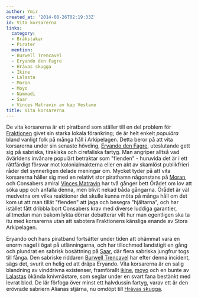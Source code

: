 ```yaml
---
author: Ymir
created_at: '2014-08-26T02:19:33Z'
id: Vita korsarerna
links:
  category:
  - Bråkstakar
  - Pirater
  mention:
  - Burwell Trencavel
  - Eryando den Fagre
  - Hrávas skugga
  - Ikine
  - Lalasta
  - Moran
  - Moyo
  - Nammadi
  - Saar
  - Vinces Matravin av kap Vestane
title: Vita korsarerna
---
```


De vita korsarerna är ett piratband som ställer till en del problem för [Fraktionen] givet sin
starka lokala förankring; de är helt enkelt *populära* bland vanligt folk på många håll i
Arkipelagen. Detta beror på att vita korsarerna under sin senaste hövding, [Eryando den Fagre],
uteslutande gett sig på sabriska, tirakiska och cirefaliska fartyg. Man angriper alltså vad
övärldens invånare populärt betraktar som "fienden" - huruvida det är i ett rättfärdigt försvar mot
kolonialmakterna eller en akt av skamlöst publikfrieri råder det synnerligen delade meningar om.
Mycket tyder på att vita korsarerna håller sig med en relativt stor pirathamn någonstans på [Moran],
och Consabers amiral [Vinces Matravin] har två gånger bett Örådet om lov att söka upp och anfalla
denna, men blivit nekad båda gångarna. Örådet är väl medvetna om vilka reaktioner det skulle kunna
möta på många håll om det kom ut att man tillät "fienden" att jaga och besegra "hjältarna", och har
istället fått dribbla bort Consabers krav med diverse luddiga garantier, alltmedan man bakom lykta
dörrar debatterar vilt hur man egentligen ska ta itu med korsarerna utan att sabotera Fraktionens
känsliga enande av Stora Arkipelagen.

Eryando och hans piratband fortsätter under tiden att ohämmat vara en enorm nagel i ögat på
utlänningarna, och har tillochmed landstigit en gång och plundrat en sabrisk bosättning på [Saar],
där flera sabriska jungfrur togs till fånga. Den sabriske riddaren [Burwell Trencavel] har efter
denna incident, sägs det, svurit en helig ed att dräpa Eryando. Vita korsarerna är en salig
blandning av vinddrivna existenser, framförallt [ikine], [moyo] och en bunte av [Lalastas] ökända
knivmästare, som seglar under en svart fana bestänkt med levrat blod. De lär förfoga över minst ett
halvdussin fartyg, varav ett är den erövrade sabriern Alianas stjärna, nu omdöpt till [Hrávas
skugga].

  [Fraktionen]: Nammadi
  [Eryando den Fagre]: Eryando_den_Fagre
  [Moran]: Moran
  [Vinces Matravin]: Vinces_Matravin_av_kap_Vestane
  [Saar]: Saar
  [Burwell Trencavel]: Burwell_Trencavel
  [ikine]: Ikine
  [moyo]: Moyo
  [Lalastas]: Lalasta
  [Hrávas skugga]: Hrávas_skugga